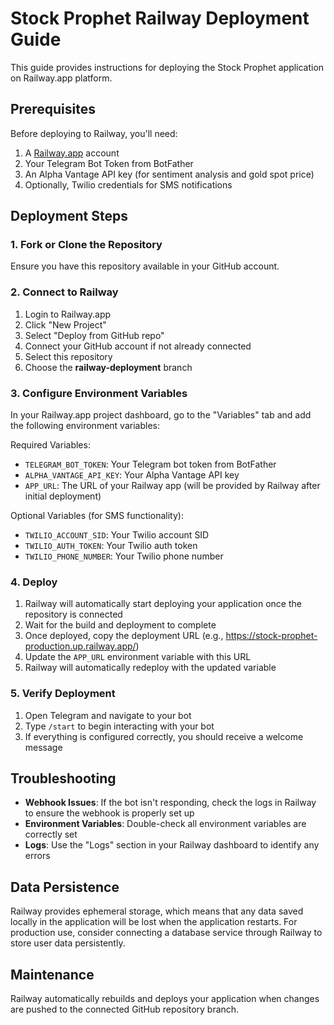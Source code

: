 # Stock Prophet Railway Deployment Guide

This guide provides instructions for deploying the Stock Prophet application on Railway.app platform.

## Prerequisites

Before deploying to Railway, you'll need:

1. A [Railway.app](https://railway.app/) account
2. Your Telegram Bot Token from BotFather
3. An Alpha Vantage API key (for sentiment analysis and gold spot price)
4. Optionally, Twilio credentials for SMS notifications

## Deployment Steps

### 1. Fork or Clone the Repository

Ensure you have this repository available in your GitHub account.

### 2. Connect to Railway

1. Login to Railway.app
2. Click "New Project"
3. Select "Deploy from GitHub repo"
4. Connect your GitHub account if not already connected
5. Select this repository
6. Choose the **railway-deployment** branch

### 3. Configure Environment Variables

In your Railway.app project dashboard, go to the "Variables" tab and add the following environment variables:

Required Variables:
- `TELEGRAM_BOT_TOKEN`: Your Telegram bot token from BotFather
- `ALPHA_VANTAGE_API_KEY`: Your Alpha Vantage API key
- `APP_URL`: The URL of your Railway app (will be provided by Railway after initial deployment)

Optional Variables (for SMS functionality):
- `TWILIO_ACCOUNT_SID`: Your Twilio account SID
- `TWILIO_AUTH_TOKEN`: Your Twilio auth token
- `TWILIO_PHONE_NUMBER`: Your Twilio phone number

### 4. Deploy

1. Railway will automatically start deploying your application once the repository is connected
2. Wait for the build and deployment to complete
3. Once deployed, copy the deployment URL (e.g., https://stock-prophet-production.up.railway.app/)
4. Update the `APP_URL` environment variable with this URL
5. Railway will automatically redeploy with the updated variable

### 5. Verify Deployment

1. Open Telegram and navigate to your bot
2. Type `/start` to begin interacting with your bot
3. If everything is configured correctly, you should receive a welcome message

## Troubleshooting

- **Webhook Issues**: If the bot isn't responding, check the logs in Railway to ensure the webhook is properly set up
- **Environment Variables**: Double-check all environment variables are correctly set
- **Logs**: Use the "Logs" section in your Railway dashboard to identify any errors

## Data Persistence

Railway provides ephemeral storage, which means that any data saved locally in the application will be lost when the application restarts. For production use, consider connecting a database service through Railway to store user data persistently.

## Maintenance

Railway automatically rebuilds and deploys your application when changes are pushed to the connected GitHub repository branch.